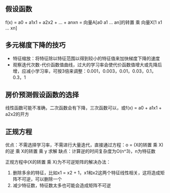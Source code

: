 
## 假设函数

f(x) = a0 + a1x1 + a2x2 + ... + anxn = 向量A[a0 a1 ... an]的转置 乘 向量X[1 x1 ... xn]

## 多元梯度下降的技巧

- 特征缩放：将特征除以特征范围以得到较小的特征值来加快梯度下降的速度
- 观察迭代次数-代价函数值曲线，过大的学习率会使代价函数值增大或先降后增，应减小学习率，可按3倍来调整：0.001，0.003，0.01，0.03，0.1，0.3，1

## 房价预测假设函数的选择
线性函数可能不准确，二次函数会有下降，三次函数可以，或f(x) = a0 + a1x1 + a2x2的开方

## 正规方程
优点：不需选择学习率，不需进行大量迭代，直接通过方程：o = (X的转置 乘 X)的逆 乘 X的转置 乘 y 求解
缺点：计算逆的时间复杂度为O(n^3)，n为特征数

正规方程中(X的转置 乘 X)为不可逆矩阵的解决办法：
1. 删除多余的特征，比如x1 = x2 + 1，x1和x2这两个特征线性相关，这将造成矩阵不可逆，可以删除一个
2. 减少特征数，特征数太多也可能会造成矩阵不可逆
